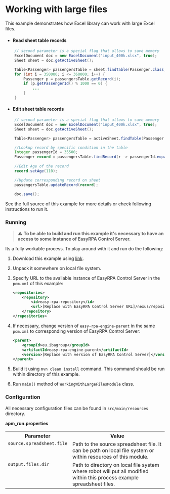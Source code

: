 # Working with large files

This example demonstrates how Excel library can work with large Excel files.  

* #### Read sheet table records
```Java
    // second parameter is a special flag that allows to save memory
    ExcelDocument doc = new ExcelDocument("input_400k.xlsx", true); 
    Sheet sheet = doc.getActiveSheet();

    Table<Passenger> passengersTable = sheet.findTable(Passenger.class, MatchMethod.EXACT, "Passenger Id");
    for (int i = 350000; i <= 360000; i++) {
        Passenger p = passengersTable.getRecord(i);
        if (p.getPassengerId() % 1000 == 0) {
            ...
        }
    }
```

* #### Edit sheet table records
```Java
    // second parameter is a special flag that allows to save memory
    ExcelDocument doc = new ExcelDocument("input_400k.xlsx", true); 
    Sheet sheet = doc.getActiveSheet();

    Table<Passenger> passengersTable = activeSheet.findTable(Passenger.class, "Passenger Id", "Name");

    //Lookup record by specific condition in the table
    Integer passengerId = 35500;
    Passenger record = passengersTable.findRecord(r -> passengerId.equals(r.getPassengerId()));
 
    //Edit Age of the record
    record.setAge(110);

    //Update corresponding record on sheet
    passengersTable.updateRecord(record);
    
    doc.save();
```

See the full source of this example for more details or check following instructions to run it.

### Running

>:warning: **To be able to build and run this example it's necessary to have an access
>to some instance of EasyRPA Control Server.**   

Its a fully workable process. To play around with it and run do the following:
1. Download this example using [link][down_git_link].  
2. Unpack it somewhere on local file system.
3. Specify URL to the available instance of EasyRPA Control Server in the `pom.xml` of this example:
    ```xml
    <repositories>
        <repository>
            <id>easy-rpa-repository</id>
            <url>[Replace with EasyRPA Control Server URL]/nexus/repository/easyrpa/</url>
        </repository>
    </repositories>
    ```
4. If necessary, change version of `easy-rpa-engine-parent` in the same `pom.xml` to corresponding version of 
EasyRPA Control Server:
    ```xml
    <parent>
        <groupId>eu.ibagroup</groupId>
        <artifactId>easy-rpa-engine-parent</artifactId>
        <version>[Replace with version of EasyRPA Control Server]</version>
    </parent>
    ```
 
5. Build it using `mvn clean install` command. This command should be run within directory of this example.
6. Run `main()` method of `WorkingWithLargeFilesModule` class.

[down_git_link]: https://downgit.github.io/#/home?url=https://github.com/easy-rpa/openframework/tree/main/examples/excel/working-with-large-files

### Configuration

All necessary configuration files can be found in `src/main/resources` directory.

**apm_run.properties**

<table>
    <tr><th>Parameter</th><th>Value</th></tr>
    <tr><td valign="top"><code>source.spreadsheet.file</code></td><td>
        Path to the source spreadsheet file. It can be path on local file system or within resources of this module.
    </td></tr>
    <tr><td valign="top"><code>output.files.dir</code></td><td>
        Path to directory on local file system where robot will put all modified within this process example spreadsheet 
        files. 
    </td></tr>    
</table>